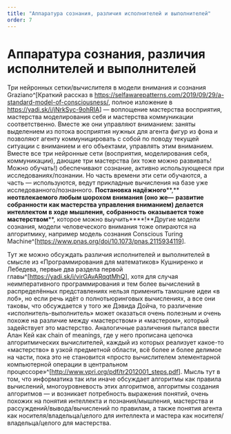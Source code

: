 ```yaml
---
title: "Аппаратура сознания, различия исполнителей и выполнителей"
order: 7
---
```


# Аппаратура сознания, различия исполнителей и выполнителей

Три нейронных сетки/вычислителя в модели внимания и сознания Graziano^[Краткий рассказ в <https://selfawarepatterns.com/2019/09/29/a-standard-model-of-consciousness/>, полное изложение в <https://yadi.sk/i/jNrkSyc-9ohRIA>] — воплощение мастерства восприятия, мастерства моделирования себя и мастерства коммуникации соответственно. Вместе же они управляют вниманием: заняты выделением из потока восприятия нужных для агента фигур из фона и позволяют агенту коммуницировать с собой по поводу текущей ситуации с вниманием и его объектами, управлять этим вниманием. Вместе все три нейронные сети (восприятия, моделирования себя, коммуникации), дающие три мастерства (их тоже можно развивать! Можно обучать!) обеспечивают сознание, активно использующееся при исследованиях/познании. Но часть времени эти сети обучаются, а часть — используются, ведут прикладные вычисления на базе уже исследованного/познанного. **Постановка надёжного****,** **не****отвлекаемого любым шорохом внимания (оно же****—** **развитие** **собранности** **как мастерства управления вниманием) делается интеллектом в ходе мышления,** **собранность** **оказывается тоже мастерством****, которое можно выучить****!**Другие модели сознания, модели человеческого внимания тоже опираются на алгоритмику, например модель сознания Conscious Turing Machine^[<https://www.pnas.org/doi/10.1073/pnas.2115934119>].

Тут же можно обсуждать различия исполнителей и выполнителей в смысле из «Программирования для математиков» Кушниренко и Лебедева, первые два раздела первой главы^[<https://yadi.sk/i/virGAvARqqtMhQ>], хотя для случая неимперативного программирования и тем более вычислений в распределённых представлениях нельзя применить тамошние идеи «в лоб», но если речь идёт о полнотьюринговых вычислениях, а все они таковы, что обсуждается у того же Дэвида Дойча, то различение «исполнитель-выполнитель» может оказаться очень полезным и очень похоже на различие между «мастерством» и «мастером», который задействует это мастерство. Аналогичные различения пытался ввести Алан Кей как chain of meanings, где у него прописана цепочка алгоритмических вычислителей, каждый из которых реализует какое-то «мастерство» в узкой предметной области, всё более и более делимое на части, пока это не становится «просто вычислителем элементарной компьютерной операции в центральном процессоре»^[<http://www.vpri.org/pdf/tr2012001_steps.pdf>]. Мысль тут в том, что информатика так или иначе обсуждает алгоритмы как правила вычислений, многоуровневость этих алгоритмов, алгоритмы создания алгоритмов — и возникает потребность выражения понятий, очень похожих на понятия интеллекта и познания/мышления, мастерства и рассуждений/вывода/вычислений по правилам, а также понятия агента как носителя/владельца/целого для интеллекта и мастера как носителя/владельца/целого для мастерства.